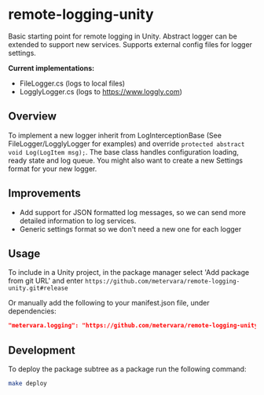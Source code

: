 # remote-logging-unity

Basic starting point for remote logging in Unity. Abstract logger can be extended to support new services. Supports external config files for logger settings.

**Current implementations:**
- FileLogger.cs (logs to local files)
- LogglyLogger.cs (logs to https://www.loggly.com)

## Overview
To implement a new logger inherit from LogInterceptionBase (See FileLogger/LogglyLogger for examples) and override ```protected abstract void Log(LogItem msg);```. The base class handles configuration loading, ready state and log queue. You might also want to create a new Settings format for your new logger.

## Improvements
- Add support for JSON formatted log messages, so we can send more detailed information to log services.
- Generic settings format so we don't need a new one for each logger

## Usage
To include in a Unity project, in the package manager select 'Add package from git URL' and enter 
```https://github.com/metervara/remote-logging-unity.git#release```

Or manually add the following to your manifest.json file, under dependencies:

```json
"metervara.logging": "https://github.com/metervara/remote-logging-unity.git#release"
```


## Development

To deploy the package subtree as a package run the following command:

```bash
make deploy
```
